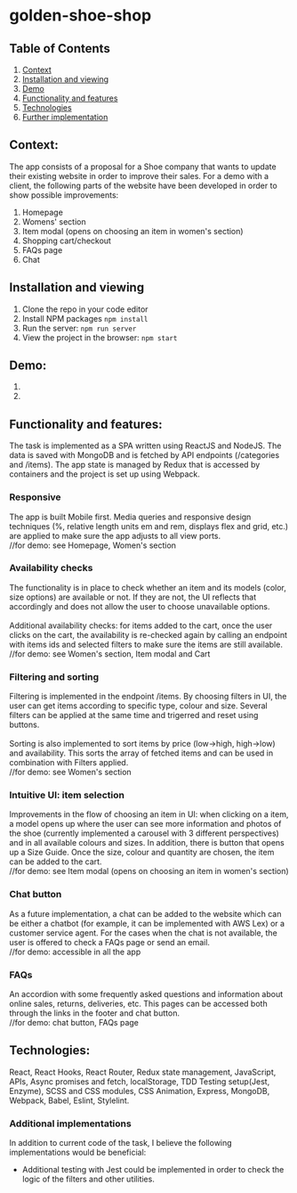 # golden-shoe-shop

## Table of Contents
1. [Context](#description)
2. [Installation and viewing](#installation-and-viewing)
3. [Demo](#demo)
4. [Functionality and features](#functionality-and-features)
5. [Technologies](#technologies)
6. [Further implementation](#further-implementation)


## Context:
The app consists of a proposal for a Shoe company that wants to update their existing website in order to improve their sales. For a demo with a client, the following parts of the website have been developed in order to show possible improvements:

1. Homepage
2. Womens' section
3. Item modal (opens on choosing an item in women's section)
4. Shopping cart/checkout
5. FAQs page
6. Chat

## Installation and viewing
1. Clone the repo in your code editor
2. Install NPM packages `npm install`
3. Run the server: `npm run server`
4. View the project in the browser: `npm start`

## Demo:
1.

2.

## Functionality and features:
The task is implemented as a SPA written using ReactJS and NodeJS. The data is saved with MongoDB and is fetched by API endpoints (/categories and /items). The app state is managed by Redux that is accessed by containers and the project is set up using Webpack.

### Responsive
The app is built Mobile first. Media queries and responsive design techniques (%, relative length units em and rem, displays flex and grid, etc.) are applied to make sure the app adjusts to all view ports.
</br>
//for demo: see Homepage, Women's section

### Availability checks
The functionality is in place to check whether an item and its models (color, size options) are available or not. If they are not, the UI reflects that accordingly and does not allow the user to choose unavailable options.
</br>
</br>
Additional availability checks: for items added to the cart, once the user clicks on the cart, the availability is re-checked again by calling an endpoint with items ids and selected filters to make sure the items are still available.
</br>
//for demo: see Women's section, Item modal and Cart

### Filtering and sorting
Filtering is implemented in the endpoint /items. By choosing filters in UI, the user can get items according to specific type, colour and size. Several filters can be applied at the same time and trigerred and reset using buttons.
</br>
</br>
Sorting is also implemented to sort items by price (low->high, high->low) and availability. This sorts the array of fetched items and can be used in combination with Filters applied.
</br>
//for demo: see Women's section

### Intuitive UI: item selection
Improvements in the flow of choosing an item in UI: when clicking on a item, a model opens up where the user can see more information and photos of the shoe (currently implemented a carousel with 3 different perspectives) and in all  available colours and sizes. In addition, there is button that opens up a Size Guide. Once the size, colour and quantity are chosen, the item can be added to the cart.
</br>
//for demo: see Item modal (opens on choosing an item in women's section)

### Chat button
As a future implementation, a chat can be added to the website which can be either a chatbot (for example, it can be implemented with AWS Lex) or a customer service agent. For the cases when the chat is not available, the user is offered to check a FAQs page or send an email.
</br>
//for demo: accessible in all the app

### FAQs
An accordion with some frequently asked questions and information about online sales, returns, deliveries, etc. This pages can be accessed both through the links in the footer and chat button.
</br>
//for demo: chat button, FAQs page


## Technologies:
React, React Hooks, React Router, Redux state management, JavaScript, APIs, Async promises and fetch, localStorage, TDD Testing setup(Jest, Enzyme), SCSS and CSS modules, CSS Animation, Express, MongoDB, Webpack, Babel, Eslint, Stylelint.

### Additional implementations
In addition to current code of the task, I believe the following implementations would be beneficial:</br>

- Additional testing with Jest could be implemented in order to check the logic of the filters and other utilities.
